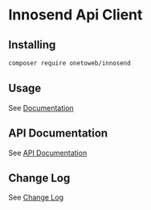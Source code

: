# Innosend Api Client

## Installing

```bash
composer require onetoweb/innosend
```

## Usage

See [Documentation](docs/index.rst)

## API Documentation

See [API Documentation](https://docs.innosend.eu/integration)

## Change Log

See [Change Log](CHANGELOG.md)